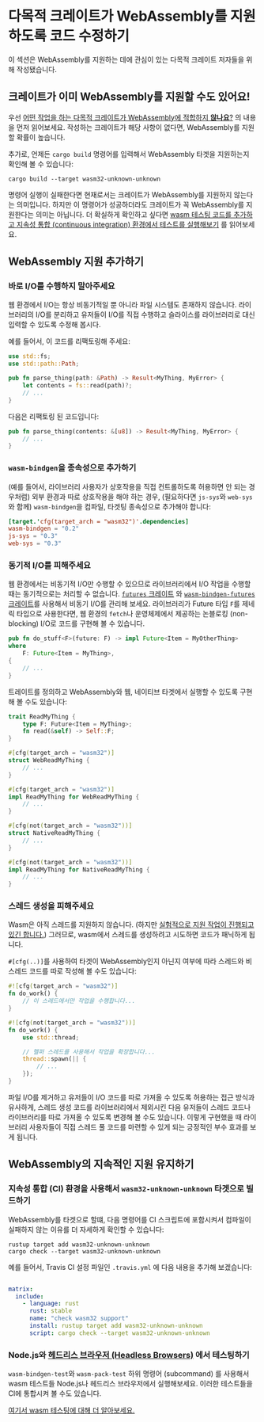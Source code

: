 # 다목적 크레이트가 WebAssembly를 지원하도록 코드 수정하기

이 섹션은 WebAssembly를 지원하는 데에 관심이 있는 다목적 크레이트 저자들을 위해 작성됐습니다.

## 크레이트가 이미 WebAssembly를 지원할 수도 있어요!

우선 [어떤 작업을 하는 다목적 크레이트가 WebAssembly에 적합하지 **않나요**?](./which-crates-work-with-wasm.html) 의 내용을 먼저 읽어보세요. 작성하는 크레이트가 해당 사항이 없다면, WebAssembly를 지원할 확률이 높습니다.

추가로, 언제든 `cargo build` 명령어를 입력해서 WebAssembly 타겟을 지원하는지 확인해 볼 수 있습니다:

```
cargo build --target wasm32-unknown-unknown
```

명령어 실행이 실패한다면 현재로서는 크레이트가 WebAssembly를 지원하지 않는다는 의미입니다. 하지만 이 명령어가 성공하더라도 크레이트가 꼭 WebAssembly를 지원한다는 의미는 아닙니다. 더 확실하게 확인하고 싶다면 [wasm 테스팅 코드를 추가하고 지속성 통합 (continuous integration) 환경에서 테스트를 실행해보기](#maintaining-ongoing-support-for-webassembly) 를 읽어보세요.

## WebAssembly 지원 추가하기

### 바로 I/O를 수행하지 말아주세요

웹 환경에서 I/O는 항상 비동기적일 뿐 아니라 파일 시스템도 존재하지 않습니다. 라이브러리의 I/O를 분리하고 유저들이 I/O를 직접 수행하고 슬라이스를 라이브러리로 대신 입력할 수 있도록 수정해 봅시다.

예를 들어서, 이 코드를 리팩토링해 주세요:

```rust
use std::fs;
use std::path::Path;

pub fn parse_thing(path: &Path) -> Result<MyThing, MyError> {
    let contents = fs::read(path)?;
    // ...
}
```

다음은 리팩토링 된 코드입니다:

```rust
pub fn parse_thing(contents: &[u8]) -> Result<MyThing, MyError> {
    // ...
}
```

### `wasm-bindgen`을 종속성으로 추가하기

(예를 들어서, 라이브러리 사용자가 상호작용을 직접 컨트롤하도록 허용하면 안 되는 경우처럼) 외부 환경과 따로 상호작용을 해야 하는 경우, (필요하다면 `js-sys`와 `web-sys`와 함께) `wasm-bindgen`을 컴파일, 타겟팅 종속성으로 추가해야 합니다:

```toml
[target.'cfg(target_arch = "wasm32")'.dependencies]
wasm-bindgen = "0.2"
js-sys = "0.3"
web-sys = "0.3"
```

### 동기적 I/O를 피해주세요

웹 환경에서는 비동기적 I/O만 수행할 수 있으므로 라이브러리에서 I/O 작업을 수행할 때는 동기적으로는 처리할 수 없습니다. [`futures` 크레이트](https://crates.io/crates/futures) 와 [`wasm-bindgen-futures` 크레이트](https://rustwasm.github.io/wasm-bindgen/api/wasm_bindgen_futures/)를 사용해서 비동기 I/O를 관리해 보세요. 라이브러리가 Future 타입 `F`를 제네릭 타입으로 사용한다면, 웹 환경의 `fetch`나 운영체제에서 제공하는 논블로킹 (non-blocking) I/O로 코드를 구현해 볼 수 있습니다.

```rust
pub fn do_stuff<F>(future: F) -> impl Future<Item = MyOtherThing>
where
    F: Future<Item = MyThing>,
{
    // ...
}
```

트레이트를 정의하고 WebAssembly와 웹, 네이티브 타겟에서 실행할 수 있도록 구현해 볼 수도 있습니다:

```rust
trait ReadMyThing {
    type F: Future<Item = MyThing>;
    fn read(&self) -> Self::F;
}

#[cfg(target_arch = "wasm32")]
struct WebReadMyThing {
    // ...
}

#[cfg(target_arch = "wasm32")]
impl ReadMyThing for WebReadMyThing {
    // ...
}

#[cfg(not(target_arch = "wasm32"))]
struct NativeReadMyThing {
    // ...
}

#[cfg(not(target_arch = "wasm32"))]
impl ReadMyThing for NativeReadMyThing {
    // ...
}
```

### 스레드 생성을 피해주세요

Wasm은 아직 스레드를 지원하지 않습니다. (하지만 [실험적으로 지원 작업이 진행되고 있긴 합니다.](https://rustwasm.github.io/2018/10/24/multithreading-rust-and-wasm.html)) 그러므로, wasm에서 스레드를 생성하려고 시도하면 코드가 패닉하게 됩니다.

`#[cfg(..)]`를 사용하여 타겟이 WebAssembly인지 아닌지 여부에 따라 스레드와 비스레드 코드를 따로 작성해 볼 수도 있습니다:

```rust
#![cfg(target_arch = "wasm32")]
fn do_work() {
    // 이 스레드에서만 작업을 수행합니다...
}

#![cfg(not(target_arch = "wasm32"))]
fn do_work() {
    use std::thread;

    // 헬퍼 스레드를 사용해서 작업을 확장합니다...
    thread::spawn(|| {
        // ...
    });
}
```

파일 I/O를 제거하고 유저들이 I/O 코드를 따로 가져올 수 있도록 허용하는 접근 방식과 유사하게, 스레드 생성 코드를 라이브러리에서 제외시킨 다음 유저들이 스레드 코드나 라이브러리를 따로 가져올 수 있도록 변경해 볼 수도 있습니다. 이렇게 구현했을 때 라이브러리 사용자들이 직접 스레드 풀 코드를 마련할 수 있게 되는 긍정적인 부수 효과를 보게 됩니다.

## WebAssembly의 지속적인 지원 유지하기

### 지속성 통합 (CI) 환경을 사용해서 `wasm32-unknown-unknown` 타겟으로 빌드하기

WebAssembly를 타겟으로 할떄, 다음 명령어를 CI 스크립트에 포함시켜서 컴파일이 실패하지 않는 이유를 더 자세하게 확인할 수 있습니다:

```
rustup target add wasm32-unknown-unknown
cargo check --target wasm32-unknown-unknown
```

예를 들어서, Travis CI 설정 파일인 `.travis.yml` 에 다음 내용을 추가해 보겠습니다:

```yaml

matrix:
  include:
    - language: rust
      rust: stable
      name: "check wasm32 support"
      install: rustup target add wasm32-unknown-unknown
      script: cargo check --target wasm32-unknown-unknown
```

### Node.js와 [헤드리스 브라우저 (Headless Browsers)](https://ko.wikipedia.org/wiki/헤드리스_브라우저) 에서 테스팅하기

`wasm-bindgen-test`와 `wasm-pack-test` 하위 명령어 (subcommand) 를 사용해서 wasm 테스트들 Node.js나 헤드리스 브라우저에서 실행해보세요. 이러한 테스트들을 CI에 통합시켜 볼 수도 있습니다.

[여기서 wasm 테스팅에 대해 더 알아보세요.](https://rustwasm.github.io/wasm-bindgen/wasm-bindgen-test/index.html)
